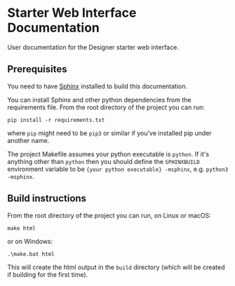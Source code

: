# Starter Web Interface Documentation

User documentation for the Designer starter web interface.

## Prerequisites

You need to have [Sphinx](http://www.sphinx-doc.org/en/stable/) installed to build this documentation.

You can install Sphinx and other python dependencies from the requirements file. From the root directory of the project you can run:

    pip install -r requirements.txt

where `pip` might need to be `pip3` or similar if you've installed pip under another name.

The project Makefile assumes your python executable is `python`. If it's anything other than `python` then you should define the `SPHINXBUILD` environment variable to be `{your python executable} -msphinx`, e.g. `python3 -msphinx`.

## Build instructions

From the root directory of the project you can run, on Linux or macOS:

    make html

or on Windows:

    .\make.bat html

This will create the html output in the `build` directory (which will be created if building for the first time).
